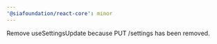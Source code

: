 ```yaml
---
'@siafoundation/react-core': minor
---
```


Remove useSettingsUpdate because PUT /settings has been removed.
